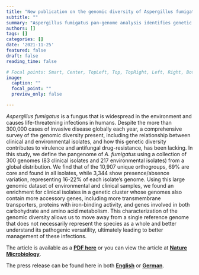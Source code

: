 ```yaml
---
title: "New publication on the genomic diversity of Aspergillus fumigatus"
subtitle: ""
summary: "Aspergillus fumigatus pan-genome analysis identifies genetic variants associated with human infection"
authors: []
tags: []
categories: []
date: '2021-11-25'
featured: false
draft: false
reading_time: false

# Focal points: Smart, Center, TopLeft, Top, TopRight, Left, Right, BottomLeft, Bottom, BottomRight.
image:
  caption: ""
  focal_point: ""
  preview_only: false

---
```


*Aspergillus fumigatus* is a fungus that is widespread in the environment and causes life-threatening infections in humans. Despite the more than 300,000 cases of invasive disease globally each year, a comprehensive survey of the genomic diversity present, including the relationship between clinical and environmental isolates, and how this genetic diversity contributes to virulence and antifungal drug-resistance, has been lacking. In this study, we define the pangenome of *A. fumigatus* using a collection of 300 genomes (83 clinical isolates and 217 environmental isolates) from a global distribution. We find that of the 10,907 unique orthogroups, 69% are core and found in all isolates, while 3,344 show presence/absence variation, representing 16-22% of each isolate’s genome.  Using this large genomic dataset of environmental and clinical samples, we found an enrichment for clinical isolates in a genetic cluster whose genomes also contain more accessory genes, including more transmembrane transporters, proteins with iron-binding activity, and genes involved in both carbohydrate and amino acid metabolism. This characterization of the genomic diversity allows us to move away from a single reference genome that does not necessarily represent the species as a whole and better understand its pathogenic versatility, ultimately leading to better management of these infections.


The article is available as a **[PDF here](2021-Barber-NatMicrobiol.pdf)**  or you can view the article at **[Nature Microbiology](https://doi.org/10.1038/s41564-021-00993-x)**.

The press release can be found here in both **[English](https://www.leibniz-hki.de/en/press-release/the-pangenome-key-to-new-therapies.html)** or **[German](https://www.leibniz-hki.de/de/pressemitteilung/das-pangenom-schluessel-zu-neuen-therapien-2.html)**.